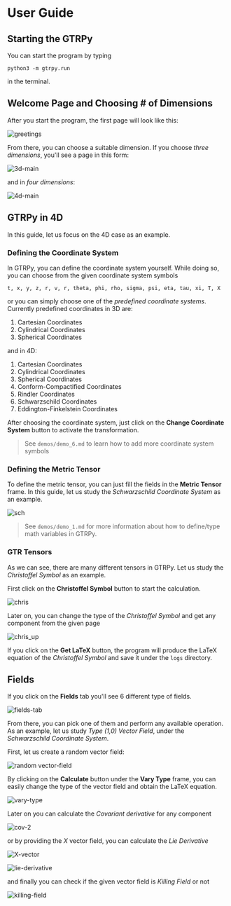 # User Guide

## Starting the GTRPy

You can start the program by typing

    python3 -m gtrpy.run

in the terminal.

## Welcome Page and Choosing # of Dimensions

After you start the program, the first page will look like this:

![greetings](https://user-images.githubusercontent.com/45866787/213306039-51dd652a-d99e-41b5-9ca9-6fe6a4f7aa35.png)

From there, you can choose a suitable dimension. If you choose *three dimensions*, you'll see a page in this form:

![3d-main](https://user-images.githubusercontent.com/45866787/215293214-763a46a9-5e25-42ff-acb3-3dbc51e3f9bb.png)

and in *four dimensions*:

![4d-main](https://user-images.githubusercontent.com/45866787/215288897-5f1e528d-539e-4237-b200-f126d9618037.png)

## GTRPy in 4D

In this guide, let us focus on the 4D case as an example.

### Defining the Coordinate System

In GTRPy, you can define the coordinate system yourself. While doing so, you can choose from the given coordinate system symbols

    t, x, y, z, r, v, r, theta, phi, rho, sigma, psi, eta, tau, xi, T, X

or you can simply choose one of the *predefined coordinate systems*. Currently predefined coordinates in 3D are:

1. Cartesian Coordinates
2. Cylindrical Coordinates
3. Spherical Coordinates

and in 4D:

1. Cartesian Coordinates
2. Cylindrical Coordinates
3. Spherical Coordinates
4. Conform-Compactified Coordinates
5. Rindler Coordinates
6. Schwarzschild Coordinates
7. Eddington-Finkelstein Coordinates

After choosing the coordinate system, just click on the **Change Coordinate System** button to activate the transformation.

> See `demos/demo_6.md` to learn how to add more coordinate system symbols

### Defining the Metric Tensor

To define the metric tensor, you can just fill the fields in the **Metric Tensor** frame. In this guide, let us study the *Schwarzschild Coordinate System* as an example.

![sch](https://user-images.githubusercontent.com/45866787/213306169-1fa3f7fd-20ee-408f-b840-9ad27f26a495.png)

> See `demos/demo_1.md` for more information about how to define/type math variables in GTRPy.

### GTR Tensors

As we can see, there are many different tensors in GTRPy. Let us study the *Christoffel Symbol* as an example.

First click on the **Christoffel Symbol** button to start the calculation.

![chris](https://user-images.githubusercontent.com/45866787/215287954-af722d40-3d3f-44e9-9fcb-8232becabe4c.png)

Later on, you can change the type of the *Christoffel Symbol* and get any component from the given page

![chris_up](https://user-images.githubusercontent.com/45866787/215287959-cc4fb77c-43d4-4671-b3b4-2220e806ab9e.png)

If you click on the **Get LaTeX** button, the program will produce the LaTeX equation of the *Christoffel Symbol* and save it under the `logs` directory.

## Fields

If you click on the **Fields** tab you'll see 6 different type of fields.

![fields-tab](https://user-images.githubusercontent.com/45866787/215289114-da348b6b-2fd3-4c2d-aeea-11ff3d6d648a.png)

From there, you can pick one of them and perform any available operation. As an example, let us study *Type (1,0) Vector Field*, under the *Schwarzschild Coordinate System*.

First, let us create a random vector field:

![random vector-field](https://user-images.githubusercontent.com/45866787/215289322-482a05b8-92c9-4531-a7e3-e56745866799.png)

By clicking on the **Calculate** button under the **Vary Type** frame, you can easily change the type of the vector field and obtain the LaTeX equation.

![vary-type](https://user-images.githubusercontent.com/45866787/215289327-ea31e0a3-52cc-4ee1-89f3-7ad0469e708c.png)

Later on you can calculate the *Covariant derivative* for any component

![cov-2](https://user-images.githubusercontent.com/45866787/215289347-ab72ac84-ed88-4ed1-89dd-fb8bf076abbe.png)

or by providing the *X* vector field, you can calculate the *Lie Derivative*

![X-vector](https://user-images.githubusercontent.com/45866787/215289383-a2f208f6-8059-49fa-ab51-248b83add299.png)

![lie-derivative](https://user-images.githubusercontent.com/45866787/215289391-0fcda443-30fd-42d2-8e99-3860d3ff562e.png)

and finally you can check if the given vector field is *Killing Field* or not

![killing-field](https://user-images.githubusercontent.com/45866787/215289404-bd8919a5-044b-42ee-974f-cd5c17d0e905.png)
